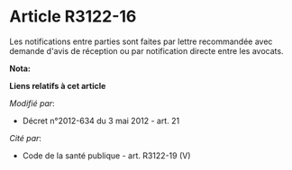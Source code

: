 # Article R3122-16

Les notifications entre parties sont faites par lettre recommandée avec demande d'avis de réception ou par notification
directe entre les avocats.

**Nota:**



**Liens relatifs à cet article**

_Modifié par_:

  - Décret n°2012-634 du 3 mai 2012 - art. 21

_Cité par_:

  - Code de la santé publique - art. R3122-19 (V)
